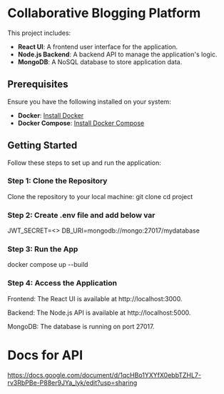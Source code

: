 # Collaborative Blogging Platform

This project includes:
- **React UI**: A frontend user interface for the application.
- **Node.js Backend**: A backend API to manage the application's logic.
- **MongoDB**: A NoSQL database to store application data.

## Prerequisites

Ensure you have the following installed on your system:
- **Docker**: [Install Docker](https://www.docker.com/get-started)
- **Docker Compose**: [Install Docker Compose](https://docs.docker.com/compose/install/)

## Getting Started

Follow these steps to set up and run the application:

### Step 1: Clone the Repository

Clone the repository to your local machine:
git clone <repository-url>
cd project

### Step 2: Create .env file and add below var
JWT_SECRET=<>
DB_URI=mongodb://mongo:27017/mydatabase

### Step 3: Run the App
docker compose up --build


### Step 4: Access the Application
Frontend: The React UI is available at http://localhost:3000.

Backend: The Node.js API is available at http://localhost:5000.

MongoDB: The database is running on port 27017.


# Docs for API 
https://docs.google.com/document/d/1qcHBo1YXYfX0ebbTZHL7-rv3RbPBe-P88er9JYa_lyk/edit?usp=sharing
